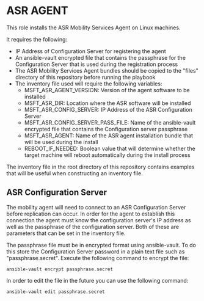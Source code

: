 # ASR AGENT

This role installs the ASR Mobility Services Agent on Linux machines.  

It requires the following:
* IP Address of Configuration Server for registering the agent
* An ansible-vault encrypted file that contains the passphrase for the Configuration Server 
that is used during the registration process
* The ASR Mobility Services Agent bundles should be copied to the "files" directory of this 
repository before running the playbook
* The inventory file used will require the following variables:
    * MSFT_ASR_AGENT_VERSION: Version of the agent software to be installed
    * MSFT_ASR_DIR: Location where the ASR software will be installed
    * MSFT_ASR_CONFIG_SERVER: IP Address of the ASR Configuration Server
    * MSFT_ASR_CONFIG_SERVER_PASS_FILE:  Name of the ansible-vault encrypted file that contains the 
Configuration server passphrase
    * MSFT_ASR_AGENT:  Name of the ASR agent installation bundle that will be used during the install
    * REBOOT_IF_NEEDED:  Boolean value that will determine whether the target machine will reboot 
automatically during the install process  

The inventory file in the root directory of this repository contains examples that will be useful when 
constructing an inventory file.

## ASR Configuration Server 

The mobility agent will need to connect to an ASR Configuration Server before
replication can occur. In order for the agent to establish this connection the
agent must know the configuration server's IP address as well as the passphrase
of the configuration server. Both of these are parameters that can be set in the
inventory file.

The passphrase file must be in encrypted format using ansible-vault. To do this 
store the Configuration Server password in a plain text file such as
"passphrase.secret".  Execute the following command to encrypt the file:
```
ansible-vault encrypt passphrase.secret
```

In order to edit the file in the future you can use the following command:
```
ansible-vault edit passphrase.secret
```


